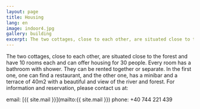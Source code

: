 ```yaml
---
layout: page
title: Housing
lang: en
image: indoor4.jpg
gallery: building
excerpt: The two cottages, close to each other, are situated close to the forest and have 10 rooms each and can offer housing for 30 people. Every room has a bathroom with shower. They can be rented together or separate. In the first one, one can find a restaurant, and the other one...
---
```


The two cottages, close to each other, are situated close to the forest and have 10 rooms each and can offer housing for 30 people. Every room has a bathroom with shower. They can be rented together or separate. In the first one, one can find a restaurant, and the other one, has a minibar and a terrace of 40m2 with a beautiful and view of the river and forest.
For information and reservation, please contact us at:

 email: [{{ site.mail }}](mailto:{{ site.mail }})
 phone: +40 744 221 439
